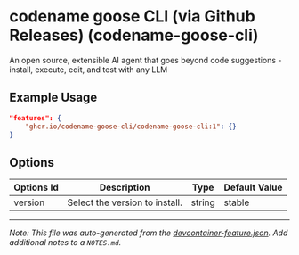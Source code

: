 
# codename goose CLI (via Github Releases) (codename-goose-cli)

An open source, extensible AI agent that goes beyond code suggestions - install, execute, edit, and test with any LLM

## Example Usage

```json
"features": {
    "ghcr.io/codename-goose-cli/codename-goose-cli:1": {}
}
```

## Options

| Options Id | Description | Type | Default Value |
|-----|-----|-----|-----|
| version | Select the version to install. | string | stable |



---

_Note: This file was auto-generated from the [devcontainer-feature.json](devcontainer-feature.json).  Add additional notes to a `NOTES.md`._
